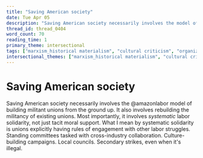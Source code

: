 ```yaml
---
title: "Saving American society"
date: Tue Apr 05
description: "Saving American society necessarily involves the model of building militant unions from the ground up."
thread_id: thread_0404
word_count: 70
reading_time: 1
primary_theme: intersectional
tags: ["marxism_historical materialism", "cultural criticism", "organizational theory"]
intersectional_themes: ["marxism_historical materialism", "cultural criticism", "organizational theory"]
---
```


# Saving American society

Saving American society necessarily involves the @amazonlabor model of building militant unions from the ground up. It also involves rebuilding the militancy of existing unions. Most importantly, it involves *systematic* labor solidarity, not just tacit moral support. What I mean by systematic solidarity is unions explicitly having rules of engagement with other labor struggles. Standing committees tasked with cross-industry collaboration. Culture-building campaigns. Local councils. Secondary strikes, even when it's illegal.